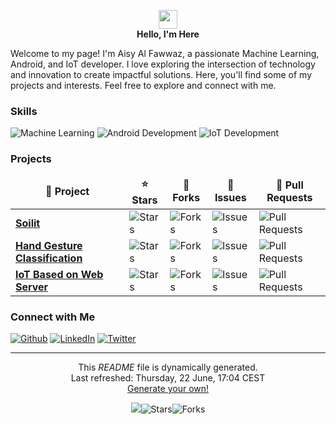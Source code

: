 <p align="center">
  <img src="https://emojis.slackmojis.com/emojis/images/1531849430/4246/blob-sunglasses.gif?1531849430" width="30"/>
  <br>
  <b>Hello, I'm Here </b>
</p>

<p>Welcome to my page! I'm Aisy Al Fawwaz, a passionate Machine Learning, Android, and IoT developer. I love exploring the intersection of technology and innovation to create impactful solutions. Here, you'll find some of my projects and interests. Feel free to explore and connect with me.</p>

<h3>Skills</h3>
<p>
  <img alt="Machine Learning" src="https://img.shields.io/badge/-Machine_Learning-FFA518?style=flat-square&logo=python&logoColor=white" />
  <img alt="Android Development" src="https://img.shields.io/badge/-Android_Development-3DDC84?style=flat-square&logo=android&logoColor=white" />
  <img alt="IoT Development" src="https://img.shields.io/badge/-IoT_Development-0088CC?style=flat-square&logo=arduino&logoColor=white" />
</p>

<h3>Projects</h3>
<table>
  <thead align="center">
    <tr border: none;>
      <td><b>🚀 Project</b></td>
      <td><b>⭐ Stars</b></td>
      <td><b>🍴 Forks</b></td>
      <td><b>🐞 Issues</b></td>
      <td><b>🔀 Pull Requests</b></td>
    </tr>
  </thead>
  <tbody>
    <tr>
      <td><a href="https://github.com/aisyal/awesome-ml-android"><b>Soilit</b></a></td>
      <td><img alt="Stars" src="https://img.shields.io/github/stars/aisyal/awesome-ml-android?style=flat-square&labelColor=343b41"/></td>
      <td><img alt="Forks" src="https://img.shields.io/github/forks/aisyal/awesome-ml-android?style=flat-square&labelColor=343b41"/></td>
      <td><img alt="Issues" src="https://img.shields.io/github/issues/aisyal/awesome-ml-android?style=flat-square&labelColor=343b41"/></td>
      <td><img alt="Pull Requests" src="https://img.shields.io/github/issues-pr/aisyal/awesome-ml-android?style=flat-square&labelColor=343b41"/></td>
    </tr>
    <tr>
      <td><a href="https://github.com/aisyal/smart-irrigation-system"><b>Hand Gesture Classification</b></a></td>
      <td><img alt="Stars" src="https://img.shields.io/github/stars/aisyal/smart-irrigation-system?style=flat-square&labelColor=343b41"/></td>
      <td><img alt="Forks" src="https://img.shields.io/github/forks/aisyal/smart-irrigation-system?style=flat-square&labelColor=343b41"/></td>
      <td><img alt="Issues" src="https://img.shields.io/github/issues

/aisyal/smart-irrigation-system?style=flat-square&labelColor=343b41"/></td>
      <td><img alt="Pull Requests" src="https://img.shields.io/github/issues-pr/aisyal/smart-irrigation-system?style=flat-square&labelColor=343b41"/></td>
    </tr>
    <tr>
      <td><a href="https://github.com/aisyal/object-detection-app"><b>IoT Based on Web Server</b></a></td>
      <td><img alt="Stars" src="https://img.shields.io/github/stars/aisyal/object-detection-app?style=flat-square&labelColor=343b41"/></td>
      <td><img alt="Forks" src="https://img.shields.io/github/forks/aisyal/object-detection-app?style=flat-square&labelColor=343b41"/></td>
      <td><img alt="Issues" src="https://img.shields.io/github/issues/aisyal/object-detection-app?style=flat-square&labelColor=343b41"/></td>
      <td><img alt="Pull Requests" src="https://img.shields.io/github/issues-pr/aisyal/object-detection-app?style=flat-square&labelColor=343b41"/></td>
    </tr>
  </tbody>
</table>

<h3>Connect with Me</h3>
<p>
  <a href="https://github.com/aisyal" target="_blank"><img alt="Github" src="https://img.shields.io/badge/GitHub-%2312100E.svg?&style=for-the-badge&logo=Github&logoColor=white" /></a>
  <a href="https://www.linkedin.com/in/aisyal/" target="_blank"><img alt="LinkedIn" src="https://img.shields.io/badge/linkedin-%230077B5.svg?&style=for-the-badge&logo=linkedin&logoColor=white" /></a>
  <a href="https://twitter.com/aisyal_" target="_blank"><img alt="Twitter" src="https://img.shields.io/badge/twitter-%231DA1F2.svg?&style=for-the-badge&logo=twitter&logoColor=white" /></a>
</p>

------------

<p align="center">This <i>README</i> file is dynamically generated.<br>Last refreshed: Thursday, 22 June, 17:04 CEST<br><a href="https://github.com/aisyal/aisyal/actions/workflows/generate-readme.yml">Generate your own!</a></p>
<p align="center"><img src="https://github.com/aisyal/aisyal/actions/workflows/generate-readme.yml/badge.svg" /><img alt="Stars" src="https://img.shields.io/github/stars/aisyal/aisyal?style=flat-square&labelColor=343b41" /><img alt="Forks" src="https://img.shields.io/github/forks/aisyal/aisyal?style=flat-square&labelColor=343b41" /></p>

